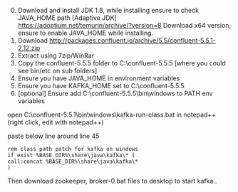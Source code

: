 0. Download and install JDK 1.8, while installing ensure to check JAVA_HOME path [Adaptive JDK]  https://adoptium.net/temurin/archive/?version=8  Download x64 version, ensure to enable JAVA_HOME while installing.
1. Download  http://packages.confluent.io/archive/5.5/confluent-5.5.1-2.12.zip
2. Extract using 7zip/WinRar
3. Copy the confluent-5.5.5 folder to C:\confluent-5.5.5   [where you could see bin/etc on sub folders]
5. Ensure you have JAVA_HOME in environment variables
6. Ensure you have KAFKA_HOME set to C:\confluent-5.5.5
7. [optional] Ensure add C:\confluent-5.5.5\bin\windows to PATH env variables


open C:\confluent-5.5.1\bin\windows\kafka-run-class.bat in notepad++ (right click, edit with notepad++)

paste below line around line 45

```
rem class path patch for kafka on windows
if exist %BASE_DIR%\share\java\kafka\* (
call:concat %BASE_DIR%\share\java\kafka\*
)
```

Then download zookeeper, broker-0.bat files to desktop to start kafka..
